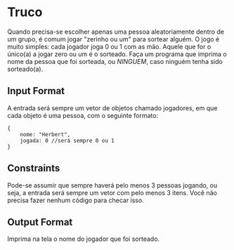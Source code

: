 # Truco

Quando precisa-se escolher apenas uma pessoa aleatoriamente dentro de um grupo, é comum jogar "zerinho ou um" para sortear alguém. O jogo é muito simples: cada jogador joga 0 ou 1 com as mão. Aquele que for o único(a) a jogar zero ou um é o sorteado. Faça um programa que imprima o nome da pessoa que foi sorteada, ou *NINGUEM*, caso ninguém tenha sido sorteado(a).

## Input Format

A entrada será sempre um vetor de objetos chamado jogadores, em que cada objeto é uma pessoa, com o seguinte formato:

```
{
    nome: "Herbert",
    jogada: 0 //será sempre 0 ou 1
}
```

## Constraints

Pode-se assumir que sempre haverá pelo menos 3 pessoas jogando, ou seja, a entrada será sempre um vetor com pelo menos 3 itens. Você não precisa fazer nenhum código para checar isso.

## Output Format

Imprima na tela o nome do jogador que foi sorteado.